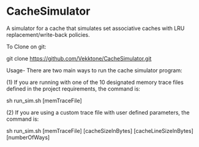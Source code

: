 # CacheSimulator
A simulator for a cache that simulates set associative caches with LRU replacement/write-back policies.

To Clone on git:

git clone https://github.com/Vekktone/CacheSimulator.git

Usage- There are two main ways to run the cache simulator program:

(1) If you are running with one of the 10 designated memory trace
files defined in the project requirements, the command is:

sh run_sim.sh [memTraceFile]

(2) If you are using a custom trace file with user defined parameters, the command is:

sh run_sim.sh [memTraceFile] [cacheSizeInBytes] [cacheLineSizeInBytes] [numberOfWays]
